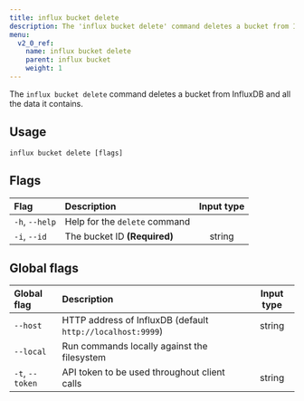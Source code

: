 ```yaml
---
title: influx bucket delete
description: The 'influx bucket delete' command deletes a bucket from InfluxDB and all the data it contains.
menu:
  v2_0_ref:
    name: influx bucket delete
    parent: influx bucket
    weight: 1
---
```


The `influx bucket delete` command deletes a bucket from InfluxDB and all the data it contains.

## Usage
```
influx bucket delete [flags]
```

## Flags
| Flag           | Description                   | Input type  |
|:----           |:-----------                   |:----------: |
| `-h`, `--help` | Help for the `delete` command |             |
| `-i`, `--id`   | The bucket ID **(Required)**  | string      |

## Global flags
| Global flag     | Description                                                | Input type |
|:-----------     |:-----------                                                |:----------:|
| `--host`        | HTTP address of InfluxDB (default `http://localhost:9999`) | string     |
| `--local`       | Run commands locally against the filesystem                |            |
| `-t`, `--token` | API token to be used throughout client calls               | string     |
